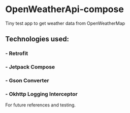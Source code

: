 # OpenWeatherApi-compose
Tiny test app to get weather data from OpenWeatherMap

## Technologies used:
### - Retrofit
### - Jetpack Compose
### - Gson Converter
### - Okhttp Logging Interceptor

For future references and testing.
